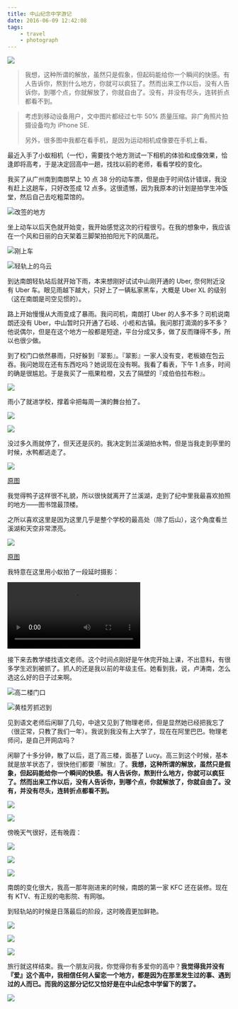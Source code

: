 ```yaml
---
title: 中山纪念中学游记
date: 2016-06-09 12:42:08
tags:
    - travel
    - photograph
---
```


<img src="//o86cdh9ph.qnssl.com/IMG_1443.JPG?imageView2/2/q/50" class="full-image" poster="//o86cdh9ph.qnssl.com/64travel_cover.png"/>

<p></p>

> 我想，这种所谓的解放，虽然只是假象，但起码能给你一个瞬间的快感。有人告诉你，熬到什么地方，你就可以疯狂了。然而出来工作以后，没有人告诉你，到哪个点，你就解放了，你就自由了。没有，并没有尽头，连转折点都看不到。

<!--more-->

> 考虑到移动设备用户，文中图片都经过七牛 50% 质量压缩。非广角照片拍摄设备均为 iPhone SE.
> 
> 另外，很多图中我都在看手机，是因为运动相机成像要在手机上看。

最近入手了小蚁相机（一代），需要找个地方测试一下相机的体验和成像效果，恰逢即将高考，于是决定回高中一趟，找找以前的老师，看看学校的变化。

我买了从广州南到南朗早上 10 点 38 分的动车票，但是由于时间估计错误，我没有赶上这趟车，只好改签成 12 点多。这很遗憾，因为我原本的计划是拍学生冲饭堂，然后自己去吃粗菜馆的。

![改签的地方](//o86cdh9ph.qnssl.com/IMG_1371.JPG?imageView2/2/q/50)

坐上动车以后天色就开始变，我开始感觉这次的行程很亏。在我的想象中，我应该在一个风和日丽的白天架着三脚架拍拍阳光下的凤凰花。

![刚上车](//o86cdh9ph.qnssl.com/IMG_1372.JPG)

![轻轨上的乌云](//o86cdh9ph.qnssl.com/IMG_1377.JPG?imageView2/2/q/50)

到达南朗轻轨站后就开始下雨，本来想刚好试试中山刚开通的 Uber, 奈何附近没有 Uber 车。眼见雨越下越大，只好上了一辆私家黑车，大概是 Uber XL 的级别（这在南朗是司空见惯的）。

路上开始慢慢从大雨变成了暴雨。我问司机，南朗打 Uber 的人多不多？司机说南朗还没有 Uber，中山暂时只开通了石岐、小榄和古镇。我问那打滴滴的多不多？他说偶尔，但是在这个地方一般都是短途，平台分成又多，做了反而赚得不多，所以也很少做。

到了校门口依然暴雨，只好躲到『翠影』。『翠影』一家人没有变，老板娘在包云吞。我问她现在还有东西吃吗？她说现在没有啊。我看了看表，下午 1 点多，时间的确是很尴尬。于是我买了一瓶果粒橙，又去了隔壁的『成伯伯拉布粉』。

![](//o86cdh9ph.qnssl.com/IMG_1411.JPG?imageView2/2/q/50)

雨小了就进学校，撑着伞把每周一演的舞台拍了。

![](//o86cdh9ph.qnssl.com/IMG_1382.JPG?imageView2/2/q/50)

![](//o86cdh9ph.qnssl.com/IMG_1383.JPG?imageView2/2/q/50)

没过多久雨就停了，但天还是灰的。我决定到兰溪湖拍水鸭，但是当我走到亭里的时候，水鸭都逃走了。

![](//o86cdh9ph.qnssl.com/IMG_1443.JPG?imageView2/2/q/50)

[原图](https://o86cdh9ph.qnssl.com/IMG_1443.JPG)

我觉得鸭子这样很不礼貌，所以很快就离开了兰溪湖，走到了纪中里我最喜欢拍照的地方——图书馆最顶楼。

之所以喜欢这里是因为这里几乎是整个学校的最高处（除了后山），这个角度看兰溪湖和天空非常漂亮。

![](//o86cdh9ph.qnssl.com/IMG_1425.JPG?imageView2/2/q/50)

[原图](https://o86cdh9ph.qnssl.com/IMG_1425.JPG)

我特意在这里用小蚁拍了一段延时摄影：

<video src="//o86cdh9ph.qnssl.com/IMG_1434.MP4"></video>

<p></p>

接下来去教学楼找语文老师。这个时间点刚好是午休完开始上课，不出意料，有很多学生迟到被抓了。抓人的还是我以前的年级主任。她看到我，说，卢涛南，怎么选这么好的日子过来啊。

![高二楼门口](//o86cdh9ph.qnssl.com/IMG_1558.JPG?imageView2/2/q/50)

![黄桂芳抓迟到](//o86cdh9ph.qnssl.com/IMG_1442.JPG?imageView2/2/q/50)

见到语文老师后闲聊了几句，中途又见到了物理老师，但是显然她已经把我忘了（很正常，只教了我们一年）。我说到我没有上大学了，现在在阿里巴巴。物理老师问，是自己开网店吗？

闲聊了十多分钟，散了以后，逛了高三楼，面基了 Lucy。高三到这个时候，基本就是放羊状态了，很快他们都要『解放』了。**我想，这种所谓的解放，虽然只是假象，但起码能给你一个瞬间的快感。有人告诉你，熬到什么地方，你就可以疯狂了。然而出来工作以后，没有人告诉你，到哪个点，你就解放了，你就自由了。没有，并没有尽头，连转折点都看不到。**

![](//o86cdh9ph.qnssl.com/IMG_1448.JPG)

![](//o86cdh9ph.qnssl.com/IMG_1554.JPG)

傍晚天气很好，还有晚霞：

![](//o86cdh9ph.qnssl.com/IMG_1454.JPG?imageView2/2/q/50)

![](//o86cdh9ph.qnssl.com/IMG_1457.JPG?imageView2/2/q/50)

![](//o86cdh9ph.qnssl.com/IMG_1473.JPG?imageView2/2/q/50)

南朗的变化很大，我高一那年刚进来的时候，南朗的第一家 KFC 还在装修。现在有 KTV、有正规的电影院、有网咖。

到轻轨站的时候是日落最后的阶段，这时晚霞更加鲜艳。

![](//o86cdh9ph.qnssl.com/IMG_1547.JPG?imageView2/2/q/50)

![](//o86cdh9ph.qnssl.com/IMG_1549.JPG?imageView2/2/q/50)

![](//o86cdh9ph.qnssl.com/IMG_1467.JPG?imageView2/2/q/50)

旅行就这样结束。我一个朋友问我，你觉得你有多爱你的高中？**我觉得我并没有『爱』这个高中，我相信任何人留恋一个地方，都是因为在那里发生过的事、遇到过的人而已。而我的这部分记忆又恰好是在中山纪念中学留下的罢了。**

![](//o86cdh9ph.qnssl.com/IMG_1433.JPG?imageView2/2/q/50)

